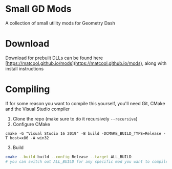 # Small GD Mods
A collection of small utility mods for Geometry Dash

# Download
Download for prebuilt DLLs can be found here [https://matcool.github.io/mods](https://matcool.github.io/mods), along with install instructions

# Compiling
If for some reason you want to compile this yourself, you'll need Git, CMake and the Visual Studio compiler

1. Clone the repo (make sure to do it recursively `--recursive`)
2. Configure CMake
```
cmake -G "Visual Studio 16 2019" -B build -DCMAKE_BUILD_TYPE=Release -T host=x86 -A win32
```
3. Build
```bash
cmake --build build --config Release --target ALL_BUILD
# you can switch out ALL_BUILD for any specific mod you want to compile
```